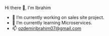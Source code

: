  
 Hi there 👋, I'm Ibrahim

- 🔭 I’m currently working on sales site project.
- 🌱 I’m currently learning Microservices.
-  📫 ozdemiribrahim07@gmail.com
<!--
**ozdemiribrahim07/ozdemiribrahim07** is a ✨ _special_ ✨ repository because its `README.md` (this file) appears on your GitHub profile.
A Backend Developer in living in Turkey 

- 🔭 I’m currently working on sales site project.
- 🌱 I’m currently learning Net Core ABP Framework.
-  📫 ozdemiribrahim07@gmail.com
Here are some ideas to get you started:

- 🔭 I’m currently working on ...
- 🌱 I’m currently learning ...
- 👯 I’m looking to collaborate on ...
- 🤔 I’m looking for help with ...
- 💬 Ask me about ...
- 📫 How to reach me: ...
- 😄 Pronouns: ...
- ⚡ Fun fact: ...
-->

